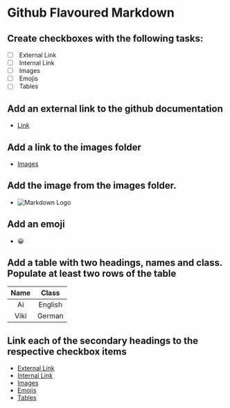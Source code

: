 # Github Flavoured Markdown
## Create checkboxes with the following tasks:
* [ ] <a name="ExternalLink"> </a> External Link
* [ ] <a name="InternalLink"> </a> Internal Link
* [ ] <a name="Images"> </a> Images
* [ ] <a name="Emojis"> </a> Emojis
* [ ] <a name="Tables"> </a> Tables
## Add an external link to the github documentation 

- [Link](https://help.github.com/en)

## Add a link to the images folder

- [Images](https://github.com/FBW-23-E10/013-bdl-github-flavoured-markdown-AiTrinh303/tree/main/images)

## Add the image from the images folder.
- ![Markdown Logo](https://github.com/FBW-23-E10/013-bdl-github-flavoured-markdown-Hafezalaa/blob/main/images/logo.png)

## Add an emoji
- 	:grinning:

## Add a table with two headings, names and class. Populate at least two rows of the table
| Name | Class         | 
| :--: | :-----------: | 
| Ai   | English       | 
| Viki | German        | 

## Link each of the secondary headings to the respective checkbox items
- [External Link](#ExternalLink)
- [Internal Link](#InternalLink)
- [Images](#Images)
- [Emojis](#Emojis)
- [Tables](#Tables)
  
